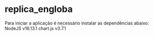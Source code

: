 # replica_engloba

Para iniciar a aplicação é necessário instalar as dependências abaixo:
  NodeJS v16.13.1
  chart.js v3.7.1
